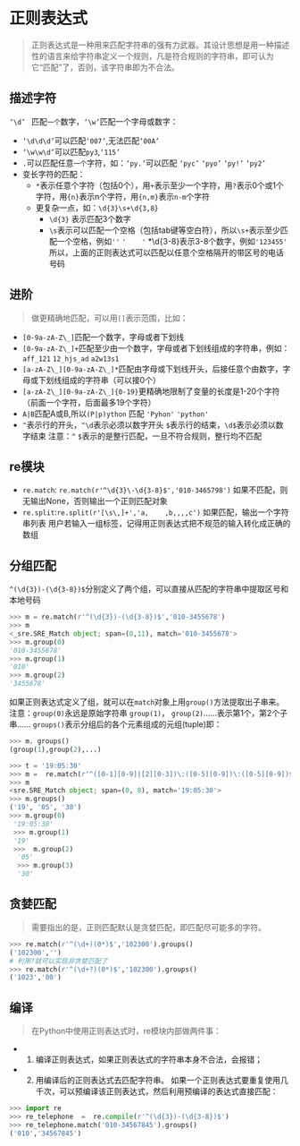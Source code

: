 # 正则表达式
>正则表达式是一种用来匹配字符串的强有力武器。其设计思想是用一种描述性的语言来给字符串定义一个规则，凡是符合规则的字符串，即可认为它“匹配”了，否则，该字符串即为不合法。

##  描述字符
``‘\d’ `` 匹配``一个``数字，``‘\w’``匹配一个字母或数字：

* ``‘\d\d\d’``可以匹配``‘007’``,无法匹配``‘00A’``
* ``‘\w\w\d’``可以匹配``py3``,``‘115’``
* ``.``可以匹配任意``一个``字符，如：``‘py.’``可以匹配 ``‘pyc’`` ``‘pyo’`` ``‘py!’`` ``‘py2’`` 
* 变长字符的匹配：
	* ``*``表示任意个字符（包括0个），用``+``表示至少一个字符，用``?``表示0个或1个字符，用``{n}``表示n个字符，用``{n,m}``表示``n-m``个字符
	* 更复杂一点，如：``\d{3}\s+\d{3,8}``
		* ``\d{3}`` 表示匹配3个数字
		* ``\s``表示可以匹配一个空格（包括tab键等空白符），所以``\s+``表示至少匹配一个空格，例如``''``  ``'	'``
		*\d{3-8}表示3-8个数字，例如``'123455'``
	所以，上面的正则表达式可以匹配以任意个空格隔开的带区号的电话号码
## 进阶
> 做更精确地匹配，可以用``[]``表示范围，比如：

* ``[0-9a-zA-Z\_]``匹配一个数字，字母或者下划线
* ``[0-9a-zA-Z\_]+``匹配至少由一个数字，字母或者下划线组成的字符串，例如：``aff_121`` ``12_hjs_ad`` ``a2w13s1``
* ``[a-zA-Z\_][0-9a-zA-Z\_]*``匹配由字母或下划线开头，后接任意个由数字，字母或下划线组成的字符串（可以接0个）
* ``[a-zA-Z\_][0-9a-zA-Z\_]{0-19}``更精确地限制了变量的长度是1-20个字符（前面一个字符，后面最多19个字符）
* ``A|B``匹配A或B,所以``(P|p)ython`` 匹配 ``'Pyhon'``  ``'python'``
* ``^``表示行的开头，``^\d``表示必须以数字开头  ``$``表示行的结束，``\d$``表示必须以数字结束
注意：``^`` ``$``表示的是整行匹配，一旦不符合规则，整行均不匹配

## re模块
* ``re.match``: ``re.match(r'^\d{3}\-\d{3-8}$','010-3465798')``
如果不匹配，则无输出None，否则输出一个正则匹配对象
* ``re.split``:``re.split(r'[\s\,]+','a,	,b,,,,c')``
如果匹配，输出一个字符串列表
用户若输入一组标签，记得用正则表达式把不规范的输入转化成正确的数组
## 分组匹配
``^(\d{3})-(\d{3-8})$``分别定义了两个组，可以直接从匹配的字符串中提取区号和本地号码
```python
>>> m = re.match(r'^(\d{3})-(\d{3-8})$','010-3455678')
>>> m
<_sre.SRE_Match object; span=(0,11), match='010-3455678'>
>>> m.group(0)
'010-3455678'
>>> m.group(1)
'010'
>>> m.group(2)
'3455678'

```
如果正则表达式定义了组，就可以在``match``对象上用``group()``方法提取出子串来。
注意：``group(0)``永远是原始字符串 ``group(1)``， ``group(2)``......表示第1个，第2个子串......
``groups()``表示分组后的各个元素组成的元组(tuple)即：
```python
>>> m. groups()
(group(1),group(2),...)
```

```python
>>> t = '19:05:30'
>>> m =  re.match(r'^([0-1][0-9]|[2][0-3])\:([0-5][0-9])\:([0-5][0-9])$',t)
>>> m
<sre.SRE_Match object; span=(0, 8), match='19:05:30'>
>>> m.groups()
('19', '05', '30')
>>> m.group(0)
 '19:05:30'
 >>> m.group(1)
 '19'
 >>>  m.group(2)
  '05'
  >>> m.group(3)
  '30'
```
## 贪婪匹配
> 需要指出的是，正则匹配默认是贪婪匹配，即匹配尽可能多的字符。

```python
>>> re.match(r'^(\d+)(0*)$','102300').groups()
('102300','')
# 利用?就可以实现非贪婪匹配了
>>> re.match(r'^(\d+?)(0*)$','102300').groups()
('1023','00')
```
## 编译
> 在Python中使用正则表达式时，re模块内部做两件事：
* 1. 编译正则表达式，如果正则表达式的字符串本身不合法，会报错；
* 2. 用编译后的正则表达式去匹配字符串。
如果一个正则表达式要重复使用几千次，可以预编译该正则表达式，然后利用预编译的表达式直接匹配：
```python
>>> import re
>>> re_telephone  =  re.compile(r'^(\d{3})-(\d{3-8})$')
>>> re_telephone.match('010-34567845').groups()
('010','34567845')
```


